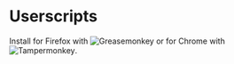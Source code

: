# Userscripts

Install for Firefox with ![Greasemonkey](https://addons.mozilla.org/en-US/firefox/addon/greasemonkey/) or for Chrome with ![Tampermonkey](https://chrome.google.com/webstore/detail/tampermonkey/dhdgffkkebhmkfjojejmpbldmpobfkfo).
